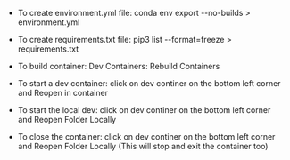 - To create environment.yml file:
    conda env export --no-builds > environment.yml
- To create requirements.txt file:
    pip3 list --format=freeze > requirements.txt

- To build container:
    Dev Containers: Rebuild Containers
- To start a dev container:
    click on dev continer on the bottom left corner and Reopen in container
- To start the local dev:
    click on dev continer on the bottom left corner and Reopen Folder Locally
- To close the container:
    click on dev continer on the bottom left corner and Reopen Folder Locally (This will stop and exit the container too)